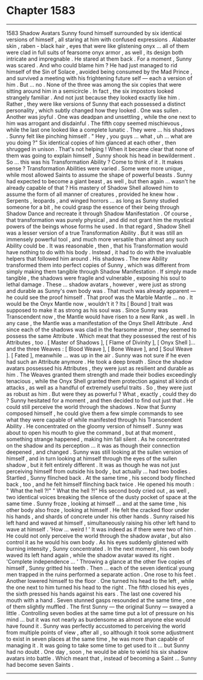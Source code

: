 
# Chapter 1583


---

1583 Shadow Avatars
Sunny found himself surrounded by six identical versions of himself , all staring at him with confused expressions . Alabaster skin , raben - black hair , eyes that were like glistening onyx … all of them were clad in full suits of fearsome onyx armor , as well , its design both intricate and impregnable .
He stared at them back .
For a moment , Sunny was scared .
And who could blame him ? He had just managed to rid himself of the Sin of Solace , avoided being consumed by the Mad Prince , and survived a meeting with his frightening future self — each a version of him .
But … no .
None of the three was among the six copies that were sitting around him in a semicircle . In fact , the six impostors looked strangely familiar . And not just because they looked exactly like him .
Rather , they were like versions of Sunny that each possessed a distinct personality , which subtly changed how they looked .
One was sullen . Another was joyful . One was deadpan and unsettling , while the one next to him was arrogant and disdainful . The fifth copy seemed mischievous , while the last one looked like a complete lunatic .
They were … his shadows .
Sunny felt like pinching himself .
" Hey , you guys … what , uh … what are you doing ?"
Six identical copies of him glanced at each other , then shrugged in unison .
That's not helping !
When it became clear that none of them was going to explain himself , Sunny shook his head in bewilderment .
So … this was his Transformation Ability ?
Come to think of it . It makes sense ?
Transformation Abilities were varied . Some were more unique , while most allowed Saints to assume the shape of powerful beasts . Sunny had expected to become a giant beast , as well , but then again … wasn't he already capable of that ?
His mastery of Shadow Shell allowed him to assume the form of all manner of creatures , provided he knew how . Serpents , leopards , and winged horrors ... as long as Sunny studied someone for a bit , he could grasp the essence of their being through Shadow Dance and recreate it through Shadow Manifestation . Of course , that transformation was purely physical , and did not grant him the mystical powers of the beings whose forms he used . In that regard , Shadow Shell was a lesser version of a true Transformation Ability . But it was still an immensely powerful tool , and much more versatile than almost any such Ability could be .
It was reasonable , then , that his Transformation would have nothing to do with his body .
Instead , it had to do with the invaluable helpers that followed him around .
His shadows .
The new Ability transformed them into perfect copies of Sunny , which was different from simply making them tangible through Shadow Manifestation . If simply made tangible , the shadows were fragile and vulnerable , exposing his soul to lethal damage .
These … shadow avatars , however , were just as strong and durable as Sunny's own body was . That much was already apparent — he could see the proof himself .
That proof was the Marble Mantle … no . It would be the Onyx Mantle now , wouldn't it ? Its [ Bound ] trait was supposed to make it as strong as his soul was . Since Sunny was Transcendent now , the Mantle would have risen to a new Rank , as well .
In any case , the Mantle was a manifestation of the Onyx Shell Attribute . And since each of the shadows was clad in the fearsome armor , they seemed to possess the same Attribute .
Which meat that they possessed the rest of his Attributes , too . [ Master of Shadows ], [ Flame of Divinity ], [ Onyx Shell ]… and the three Weaves : [ Blood Weave ], [ Bone Weave ], and [ Soul Weave ].
[ Fated ], meanwhile … was up in the air . Sunny was not sure if he even had such an Attribute anymore .
He took a deep breath .
Since the shadow avatars possessed his Attributes , they were just as resilient and durable as him . The Weaves granted them strength and made their bodies exceedingly tenacious , while the Onyx Shell granted them protection against all kinds of attacks , as well as a handful of extremely useful traits .
So , they were just as robust as him .
But were they as powerful ? What , exactly , could they do ?
Sunny hesitated for a moment , and then decided to find out just that .
He could still perceive the world through the shadows . Now that Sunny composed himself , he could give them a few simple commands to see what they were capable of while manifested through his Transcendent Ability . He concentrated on the gloomy version of himself .
Sunny was about to open his mouth to give the command , but at that moment , something strange happened , making him fall silent .
As he concentrated on the shadow and its perception … it was as though their connection deepened , and changed .
Sunny was still looking at the sullen version of himself , and in turn looking at himself through the eyes of the sullen shadow , but it felt entirely different .
It was as though he was not just perceiving himself from outside his body , but actually … had two bodies .
Startled , Sunny flinched back .
At the same time , his second body flinched back , too , and he felt himself flinching back twice .
He opened his mouth :
" What the hell ?!"
" What the hell ?!"
His second body cried out , as well , two identical voices breaking the silence of the dusty pocket of space at the same time .
Sunny froze , looking at himself … and at the same time , his other body also froze , looking at himself .
He felt the cracked floor under his hands , and shards of concrete under his other hands .
Sunny raised his left hand and waved at himself , simultaneously raising his other left hand to wave at himself .
'How ... weird ! '
It was indeed as if there were two of him . He could not only perceive the world through the shadow avatar , but also control it as he would his own body .
As his eyes suddenly glistened with burning intensity , Sunny concentrated .
In the next moment , his own body waved its left hand again , while the shadow avatar waved its right .
'Complete independence … '
Throwing a glance at the other five copies of himself , Sunny gritted his teeth .
Then … each of the seven identical young men trapped in the ruins performed a separate action .
One rose to his feet . Another lowered himself to the floor . One turned his head to the left , while the one next to him turned his head to the right . The fifth closed his eyes , the sixth pressed his hands against his ears .
The last one covered his mouth with a hand .
Seven stunned gasps resounded at the same time , one of them slightly muffled .
The first Sunny — the original Sunny — swayed a little .
Controlling seven bodies at the same time put a lot of pressure on his mind … but it was not nearly as burdensome as almost anyone else would have found it . Sunny was perfectly accustomed to perceiving the world from multiple points of view , after all , so although it took some adjustment to exist in seven places at the same time , he was more than capable of managing it .
It was going to take some time to get used to it … but Sunny had no doubt .
One day , soon , he would be able to wield his six shadow avatars into battle .
Which meant that , instead of becoming a Saint …
Sunny had become seven Saints .

---

